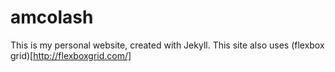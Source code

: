 # amcolash

This is my personal website, created with Jekyll. This site also uses (flexbox grid)[http://flexboxgrid.com/]
